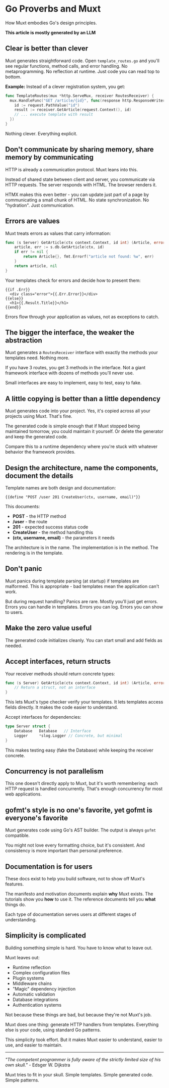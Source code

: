 # Go Proverbs and Muxt

How Muxt embodies Go's design principles.

**This article is mostly generated by an LLM**

## Clear is better than clever

Muxt generates straightforward code. Open `template_routes.go` and you'll see regular functions, method calls, and error handling. No metaprogramming. No reflection at runtime. Just code you can read top to bottom.

**Example:** Instead of a clever registration system, you get:

```go
func TemplateRoutes(mux *http.ServeMux, receiver RoutesReceiver) {
  mux.HandleFunc("GET /article/{id}", func(response http.ResponseWriter, request *http.Request) {
    id := request.PathValue("id")
    result := receiver.GetArticle(request.Context(), id)
    // ... execute template with result
  })
}
```

Nothing clever. Everything explicit.

## Don't communicate by sharing memory, share memory by communicating

HTTP is already a communication protocol. Muxt leans into this.

Instead of shared state between client and server, you communicate via HTTP requests. The server responds with HTML. The browser renders it.

HTMX makes this even better - you can update just part of a page by communicating a small chunk of HTML. No state synchronization. No "hydration". Just communication.

## Errors are values

Muxt treats errors as values that carry information:

```go
func (s Server) GetArticle(ctx context.Context, id int) (Article, error) {
    article, err := s.db.GetArticle(ctx, id)
    if err != nil {
        return Article{}, fmt.Errorf("article not found: %w", err)
    }
    return article, nil
}
```

Your templates check for errors and decide how to present them:

```gotemplate
{{if .Err}}
  <div class="error">{{.Err.Error}}</div>
{{else}}
  <h1>{{.Result.Title}}</h1>
{{end}}
```

Errors flow through your application as values, not as exceptions to catch.

## The bigger the interface, the weaker the abstraction

Muxt generates a `RoutesReceiver` interface with exactly the methods your templates need. Nothing more.

If you have 3 routes, you get 3 methods in the interface. Not a giant framework interface with dozens of methods you'll never use.

Small interfaces are easy to implement, easy to test, easy to fake.

## A little copying is better than a little dependency

Muxt generates code into your project. Yes, it's copied across all your projects using Muxt. That's fine.

The generated code is simple enough that if Muxt stopped being maintained tomorrow, you could maintain it yourself. Or delete the generator and keep the generated code.

Compare this to a runtime dependency where you're stuck with whatever behavior the framework provides.

## Design the architecture, name the components, document the details

Template names are both design and documentation:

```gotemplate
{{define "POST /user 201 CreateUser(ctx, username, email)"}}
```

This documents:
- **POST** - the HTTP method
- **/user** - the route
- **201** - expected success status code
- **CreateUser** - the method handling this
- **(ctx, username, email)** - the parameters it needs

The architecture is in the name. The implementation is in the method. The rendering is in the template.

## Don't panic

Muxt panics during template parsing (at startup) if templates are malformed. This is appropriate - bad templates mean the application can't work.

But during request handling? Panics are rare. Mostly you'll just get errors. Errors you can handle in templates. Errors you can log. Errors you can show to users.

## Make the zero value useful

The generated code initializes cleanly. You can start small and add fields as needed.

## Accept interfaces, return structs

Your receiver methods should return concrete types:

```go
func (s Server) GetArticle(ctx context.Context, id int) (Article, error) {
    // Return a struct, not an interface
}
```

This lets Muxt's type checker verify your templates. It lets templates access fields directly. It makes the code easier to understand.

Accept interfaces for dependencies:

```go
type Server struct {
    Database   Database   // Interface
    Logger     *slog.Logger // Concrete, but minimal
}
```

This makes testing easy (fake the Database) while keeping the receiver concrete.

## Concurrency is not parallelism

This one doesn't directly apply to Muxt, but it's worth remembering: each HTTP request is handled concurrently. That's enough concurrency for most web applications.

## gofmt's style is no one's favorite, yet gofmt is everyone's favorite

Muxt generates code using Go's AST builder. The output is always `gofmt` compatible.

You might not love every formatting choice, but it's consistent. And consistency is more important than personal preference.

## Documentation is for users

These docs exist to help you build software, not to show off Muxt's features.

The manifesto and motivation documents explain **why** Muxt exists. The tutorials show you **how** to use it. The reference documents tell you **what** things do.

Each type of documentation serves users at different stages of understanding.

## Simplicity is complicated

Building something simple is hard. You have to know what to leave out.

Muxt leaves out:
- Runtime reflection
- Complex configuration files
- Plugin systems
- Middleware chains
- "Magic" dependency injection
- Automatic validation
- Database integrations
- Authentication systems

Not because these things are bad, but because they're not Muxt's job.

Muxt does one thing: generate HTTP handlers from templates. Everything else is your code, using standard Go patterns.

This simplicity took effort. But it makes Muxt easier to understand, easier to use, and easier to maintain.

---

*"The competent programmer is fully aware of the strictly limited size of his own skull."* - Edsger W. Dijkstra

Muxt tries to fit in your skull. Simple templates. Simple generated code. Simple patterns.
